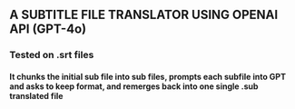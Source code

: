 ## A SUBTITLE FILE TRANSLATOR USING OPENAI API (GPT-4o)
### Tested on .srt files
#### It chunks the initial sub file into sub files, prompts each subfile into GPT and asks to keep format, and remerges back into one single .sub translated file